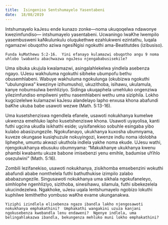 ```yaml
---
title:  Isingeniso Sentshumayelo Yasentabeni
date:  18/08/2019
---
```


Intshumayelo kaJesu ende kunazo zonke—noma ukuqoqelwa ndawonye kwezimfundiso— intshumayelo yasentabeni.  Ucwaningo lwaKhe lwempilo yasembusweni kaNkulunkulu oluqukethwe ezahlukweni ezintathu, luqala ngamazwi obuqotho aziwa ngesiNgisi ngokuthi ama-Beatitutdes (izibusiso).

`Funda kuMathewu 5:2-16.  Yini efanayo kulamazwi obuqotho angu 9 noma uhlobo lwabantu abachwazwa nguJesu njengababusisekile?`

Uma sibuka ukujula kwalamazwi, asingalahlekelwa yindlela asebenza ngayo.  UJesu wakhuluma ngokuthi sibheke ubumpofu bethu obusemhlabeni. Wabuye wakhuluma ngokulunga (okubizwa ngokuthi “ubulungiswa” kwezinye izihumusho), ukuzithoba, isihawu, ukulamula, kanye nobumsulwa benhliziyo.  Sidinga ukuqaphela umehluko ongenziwa yilezimfundiso empilweni yethu nasemhlabeni wethu uma siziphila.  Lokho kugcizelelwe kulamazwi kaJesu alandelayo lapho enxusa khona abafundi baKhe ukuba babe usawoti wezwe (Math. 5:13-16).

Uma kusetshenziswa ngendlela efanele, usawoti nokukhanya kumelwe ukwenza emehluko lapho kusetshenziswe khona. Usawoti uyayolisa, kanti futhi ugcina ukudla isikhathi eside; uyisifanekiso sobuhle esingaba yibo kulabo abasizungezile.  Ngokufanayo, ukukhanya kuxosha ubumnyama, kuveze okungase kusiqhuzule nokuyingozi, kwenze indlu noma idolobha liphephe, umuntu akwazi ukuthola indlela yakhe noma ekude.  UJesu wathi, njengokukhanya ebusuku obumnyama: “Makukhanye ukukhanya kwenu phambi kwabantu ukuze babone imisebenzi yenu emihle, badumise uYihlo osezulwini” (Math. 5:16).

Zombili lezifanekiso, usawoti nokukhanya, zisikhomba emsebenzini wokuthi abafundi ababe nomthelela futhi bathuthukise izimpilo zalabo ababazungezile.  Singusawoti nokukhanya uma sikhala ngokufaneleyo, simhlophe ngenhliziyo, sizithoba, sinesihawu, silamula, futhi sibekezelela ukucindezelwa.  Ngakhoke, uJesu uqala lentshumayelo ngobizo lokuthi kuphilwe lemithetho yombuso waKhe evame ukunganakwa.

`Yiziphi izindlela elisebenza ngazo ibandla lakho njengosawoti nokukhanya emphakathini?  Umphakathi wangakini uzuza kanjani ngokusebenza kwebandla lenu endaweni?  Ngenye indlela, uma belingahlakazwa ibandla, bekungenza mehluko muni lokho emphakathini?`